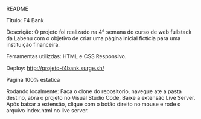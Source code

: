 README

Título: F4 Bank

Descrição: O projeto foi realizado na 4º semana do curso de web fullstack da Labenu com o objetivo de criar uma página inicial fictícia para uma instituição financeira.

Ferramentas utilizdas: HTML e CSS Responsivo.

Deploy: http://projeto-f4bank.surge.sh/

Página 100% estatica

Rodando localmente: Faça o clone do repositorio, navegue ate a pasta destino, abra o projeto no 
Visual Studio Code, Baixe a extensão Live Server. 
Após baixar a extensão, clique com o botão direito no mouse e rode o arquivo index.html no live server.
